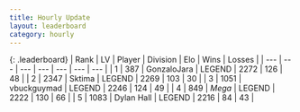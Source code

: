 ```yaml
---
title: Hourly Update
layout: leaderboard
category: hourly
---
```


{: .leaderboard}
| Rank | LV | Player | Division | Elo | Wins | Losses |
| --- | --- | --- | --- | --- | --- | --- |
| <span data-change="2">1</span> | 387 | <span title="ID: 650626">GonzaloJara</span> | LEGEND | <span data-change="45">2272</span> | <span data-change="6">126</span> | <span data-change="0">48</span> |
| <span data-change="-1">2</span> | 2347 | <span title="ID: 353063">Sktima</span> | LEGEND | <span data-change="-1">2269</span> | <span data-change="1">103</span> | <span data-change="1">30</span> |
| <span data-change="-1">3</span> | 1051 | <span title="ID: 418052">vbuckguymad</span> | LEGEND | <span data-change="-17">2246</span> | <span data-change="1">124</span> | <span data-change="2">49</span> |
| <span data-change="1">4</span> | 849 | <span title="ID: 651782">_Mega_</span> | LEGEND | <span data-change="0">2222</span> | <span data-change="0">130</span> | <span data-change="0">66</span> |
| <span data-change="1">5</span> | 1083 | <span title="ID: 174294">Dylan Hall</span> | LEGEND | <span data-change="0">2216</span> | <span data-change="0">84</span> | <span data-change="0">43</span> |